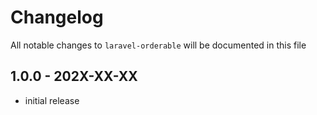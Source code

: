 # Changelog

All notable changes to `laravel-orderable` will be documented in this file

## 1.0.0 - 202X-XX-XX

- initial release
